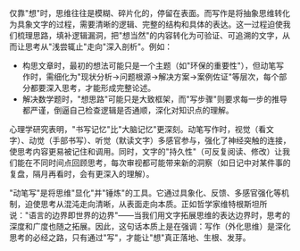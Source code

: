 仅靠"想"时，思维往往是模糊、碎片化的，停留在表面。而写作是将抽象思维转化为具象文字的过程，需要清晰的逻辑、完整的结构和具体的表达。这一过程迫使我们梳理思路，填补逻辑漏洞，把"想当然"的内容转化为可验证、可追溯的文字，从而让思考从"浅尝辄止"走向"深入剖析"。例如：

- 构思文章时，最初的想法可能只是一个主题（如"环保的重要性"），但动笔写作时，需细化为"现状分析→问题根源→解决方案→案例佐证"等层次，每个部分都要深入思考，才能形成完整论述。
- 解决数学题时，"想思路"可能只是大致框架，而"写步骤"则要求每一步的推导都严谨，倒逼自己检查逻辑是否通顺，深化对知识点的理解。

心理学研究表明，"书写记忆"比"大脑记忆"更深刻。动笔写作时，视觉（看文字）、动觉（手部书写）、听觉（默读文字）多感官参与，强化了神经突触的连接，使思考内容更易被记住和调用。同时，文字的"持久性"（可反复阅读、修改）让我们能在不同时间点回顾思考，每次审视都可能带来新的洞察（如日记中对某件事的复盘，隔月再看时，会有更深入的理解）。

"动笔写"是将思维"显化"并"锤炼"的工具。它通过具象化、反馈、多感官强化等机制，迫使思考从混沌走向清晰，从表面走向本质。正如哲学家维特根斯坦所说："语言的边界即世界的边界"——当我们用文字拓展思维的表达边界时，思考的深度和广度也随之拓展。因此，这句话本质上是在强调：写作（外化思维）是深化思考的必经之路，只有通过"写"，才能让"想"真正落地、生根、发芽。 